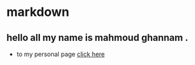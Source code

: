 # markdown

## hello all my name is mahmoud ghannam . 

- to my personal page [click here](https://mahmoudghannam.github.io/markdown/personalPage)

